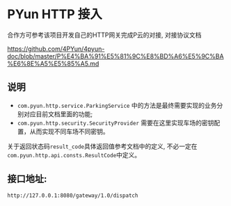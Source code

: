 # PYun HTTP 接入

合作方可参考该项目开发自己的HTTP网关完成P云的对接, 对接协议文档

https://github.com/4PYun/4pyun-doc/blob/master/P%E4%BA%91%E5%81%9C%E8%BD%A6%E5%9C%BA%E6%8E%A5%E5%85%A5.md

## 说明

- `com.pyun.http.service.ParkingService` 中的方法是最终需要实现的业务分别对应目前文档里面的功能;
- `com.pyun.http.security.SecurityProvider` 需要在这里实现车场的密钥配置，从而实现不同车场不同密钥。

关于返回状态码`result_code`具体返回值参考文档中的定义, 不必一定在`com.pyun.http.api.consts.ResultCode`中定义。

## 接口地址:
```bash
http://127.0.0.1:8080/gateway/1.0/dispatch
```
